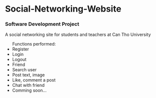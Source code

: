 # Social-Networking-Website
<h3>Software Development Project</h3>
<p>A social networking site for students and teachers at Can Tho University</p>
<ul>Functions performed:
  <li>Register</li>
  <li>Login</li>
  <li>Logout</li>
  <li>Friend</li>
  <li>Search user</li>
  <li>Post text, image</li>
  <li>Like, comment a post</li>
  <li>Chat with friend</li>
  <li>Comming soon...</li>
 </ul>
